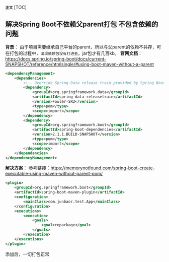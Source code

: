 **`正文`**
[TOC]

## 解决Spring Boot不依赖父parent打包 不包含依赖的问题
**背景**：
由于项目需要继承自己平台的parent，所以与父parent的依赖不共存，可在打包的过程中，`出现依赖包没有打进去`，jar包才有几百kb。
**官网文档**：
https://docs.spring.io/spring-boot/docs/current-SNAPSHOT/reference/htmlsingle/#using-boot-maven-without-a-parent
```xml
<dependencyManagement>
	<dependencies>
		<!-- Override Spring Data release train provided by Spring Boot -->
		<dependency>
			<groupId>org.springframework.data</groupId>
			<artifactId>spring-data-releasetrain</artifactId>
			<version>Fowler-SR2</version>
			<type>pom</type>
			<scope>import</scope>
		</dependency>
		<dependency>
			<groupId>org.springframework.boot</groupId>
			<artifactId>spring-boot-dependencies</artifactId>
			<version>2.1.1.BUILD-SNAPSHOT</version>
			<type>pom</type>
			<scope>import</scope>
		</dependency>
	</dependencies>
</dependencyManagement>
```
**解决方案**：
参考链接：https://memorynotfound.com/spring-boot-create-executable-using-maven-without-parent-pom/
```xml
<plugin>
    <groupId>org.springframework.boot</groupId>
    <artifactId>spring-boot-maven-plugin</artifactId>
    <configuration>
        <mainClass>com.junbaor.test.App</mainClass>
    </configuration>
    <executions>
        <execution>
            <goals>
                <goal>repackage</goal>
            </goals>
        </execution>
    </executions>
</plugin>
```
添加后，一切打包正常